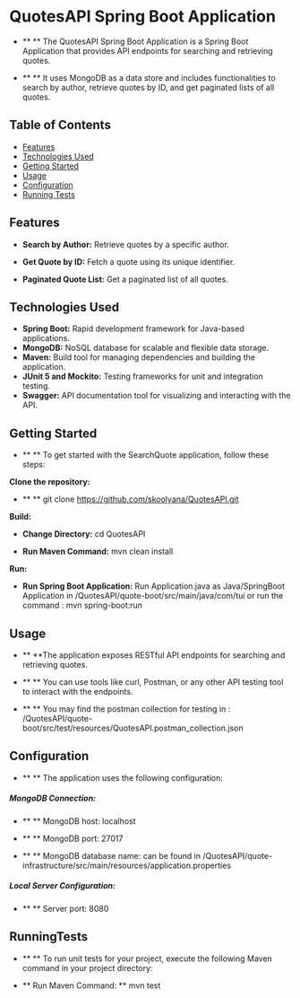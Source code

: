 # QuotesAPI Spring Boot Application

- ** ** The QuotesAPI Spring Boot Application is a Spring Boot Application that provides API endpoints for searching and retrieving quotes. 

- ** ** It uses MongoDB as a data store and includes functionalities to search by author, retrieve quotes by ID, and get paginated lists of all quotes.

## Table of Contents

- [Features](#features)
- [Technologies Used](#technologies-used)
- [Getting Started](#getting-started)
- [Usage](#usage)
- [Configuration](#configuration)
- [Running Tests](#runningtests)

## Features

- **Search by Author:** Retrieve quotes by a specific author.

- **Get Quote by ID:** Fetch a quote using its unique identifier.

- **Paginated Quote List:** Get a paginated list of all quotes.

## Technologies Used

- **Spring Boot:** Rapid development framework for Java-based applications.
- **MongoDB:** NoSQL database for scalable and flexible data storage.
- **Maven:** Build tool for managing dependencies and building the application.
- **JUnit 5 and Mockito:** Testing frameworks for unit and integration testing.
- **Swagger:** API documentation tool for visualizing and interacting with the API.

## Getting Started

- ** ** To get started with the SearchQuote application, follow these steps:

**Clone the repository:**

- ** ** git clone 
  https://github.com/skoolyana/QuotesAPI.git


**Build:**
   
   - **Change Directory:** cd QuotesAPI
   
   - **Run Maven Command:** mvn clean install
   
**Run:**
	
   - **Run Spring Boot Application:** Run Application.java as Java/SpringBoot Application in /QuotesAPI/quote-boot/src/main/java/com/tui or run the command : mvn spring-boot:run
   	   	   

## Usage

- ** **The application exposes RESTful API endpoints for searching and retrieving quotes. 

- ** ** You can use tools like curl, Postman, or any other API testing tool to interact with the endpoints.

- ** ** You may find the postman collection for testing in : /QuotesAPI/quote-boot/src/test/resources/QuotesAPI.postman_collection.json   


## Configuration

- ** ** The application uses the following configuration:

##### MongoDB Connection:

- ** ** MongoDB host: localhost

- ** ** MongoDB port: 27017

- ** ** MongoDB database name: can be found in /QuotesAPI/quote-infrastructure/src/main/resources/application.properties

##### Local Server Configuration:

- ** ** Server port: 8080


## RunningTests
   
- ** ** To run unit tests for your project, execute the following Maven command in your project directory:

- ** Run Maven Command: ** mvn test



